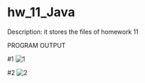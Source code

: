 # hw_11_Java
 Description: it stores the files of homework 11
 
 PROGRAM OUTPUT
 
 #1
![1](https://user-images.githubusercontent.com/95397686/162859523-88c91a1e-dce9-4648-8ddf-93a29b4a511a.JPG)


#2
![2](https://user-images.githubusercontent.com/95397686/162859579-e1c3b75c-3108-4506-9c46-0deda9cef82a.JPG)

